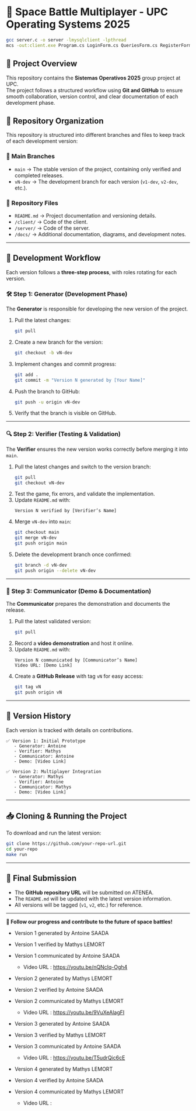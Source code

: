 # 🚀 Space Battle Multiplayer - UPC Operating Systems 2025  
```bash
gcc server.c -o server -lmysqlclient -lpthread
mcs -out:client.exe Program.cs LoginForm.cs QueriesForm.cs RegisterForm.cs GameForm.cs -r:System.Windows.Forms.dll -r:System.Drawing.dll
```
## 📌 Project Overview  
This repository contains the **Sistemas Operativos 2025** group project at UPC.  
The project follows a structured workflow using **Git and GitHub** to ensure smooth collaboration, version control, and clear documentation of each development phase.  

## 📂 Repository Organization  
This repository is structured into different branches and files to keep track of each development version:  

### **🔖 Main Branches**  
- `main` → The stable version of the project, containing only verified and completed releases.  
- `vN-dev` → The development branch for each version (`v1-dev`, `v2-dev`, etc.).  

### **📁 Repository Files**  
- `README.md` → Project documentation and versioning details.  
- `/client/` → Code of the client.
- `/server/` → Code of the server.
- `/docs/` → Additional documentation, diagrams, and development notes.  

---

## **🔄 Development Workflow**  
Each version follows a **three-step process**, with roles rotating for each version.  

### **🛠 Step 1: Generator (Development Phase)**  
The **Generator** is responsible for developing the new version of the project.  
1. Pull the latest changes:  
   ```bash
   git pull
   ```
2. Create a new branch for the version:  
   ```bash
   git checkout -b vN-dev
   ```
3. Implement changes and commit progress:  
   ```bash
   git add .
   git commit -m "Version N generated by [Your Name]"
   ```
4. Push the branch to GitHub:  
   ```bash
   git push -u origin vN-dev
   ```
5. Verify that the branch is visible on GitHub.

---

### **🔍 Step 2: Verifier (Testing & Validation)**  
The **Verifier** ensures the new version works correctly before merging it into `main`.  
1. Pull the latest changes and switch to the version branch:  
   ```bash
   git pull
   git checkout vN-dev
   ```
2. Test the game, fix errors, and validate the implementation.  
3. Update `README.md` with:  
   ```plaintext
   Version N verified by [Verifier’s Name]
   ```
4. Merge `vN-dev` into `main`:  
   ```bash
   git checkout main
   git merge vN-dev
   git push origin main
   ```
5. Delete the development branch once confirmed:  
   ```bash
   git branch -d vN-dev
   git push origin --delete vN-dev
   ```

---

### **📢 Step 3: Communicator (Demo & Documentation)**  
The **Communicator** prepares the demonstration and documents the release.  
1. Pull the latest validated version:  
   ```bash
   git pull
   ```
2. Record a **video demonstration** and host it online.  
3. Update `README.md` with:  
   ```plaintext
   Version N communicated by [Communicator’s Name]
   Video URL: [Demo Link]
   ```
4. Create a **GitHub Release** with tag `vN` for easy access:  
   ```bash
   git tag vN
   git push origin vN
   ```

---

## **📜 Version History**
Each version is tracked with details on contributions.  

```plaintext
✅ Version 1: Initial Prototype
   - Generator: Antoine
   - Verifier: Mathys
   - Communicator: Antoine
   - Demo: [Video Link]

✅ Version 2: Multiplayer Integration
   - Generator: Mathys
   - Verifier: Antoine
   - Communicator: Mathys
   - Demo: [Video Link]
```

---

## **📥 Cloning & Running the Project**
To download and run the latest version:  
```bash
git clone https://github.com/your-repo-url.git
cd your-repo
make run
```

---

## **📌 Final Submission**
- The **GitHub repository URL** will be submitted on ATENEA.  
- The `README.md` will be updated with the latest version information.  
- All versions will be tagged (`v1`, `v2`, etc.) for reference.  

---

**🚀 Follow our progress and contribute to the future of space battles!**  


- Version 1 generated by Antoine SAADA
- Version 1 verified by Mathys LEMORT
- Version 1 communicated by Antoine SAADA 
  - Video URL : https://youtu.be/nQNcIq-Ogh4

- Version 2 generated by Mathys LEMORT
- Version 2 verified by Antoine SAADA
- Version 2 communicated by Mathys LEMORT
  - Video URL : https://youtu.be/9VuXeAlagFI

- Version 3 generated by Antoine SAADA
- Version 3 verified by Mathys LEMORT
- Version 3 communicated by Antoine SAADA
  - Video URL : https://youtu.be/T5udrQic6cE

- Version 4 generated by Mathys LEMORT
- Version 4 verified by Antoine SAADA
- Version 4 communicated by Mathys LEMORT
  - Video URL : 
